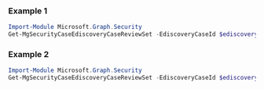 ### Example 1
```powershell
Import-Module Microsoft.Graph.Security
Get-MgSecurityCaseEdiscoveryCaseReviewSet -EdiscoveryCaseId $ediscoveryCaseId -EdiscoveryReviewSetId $ediscoveryReviewSetId
```
### Example 2
```powershell
Import-Module Microsoft.Graph.Security
Get-MgSecurityCaseEdiscoveryCaseReviewSet -EdiscoveryCaseId $ediscoveryCaseId
```
